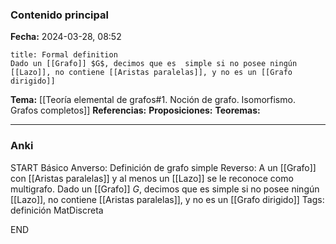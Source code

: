 ### Contenido principal

**Fecha:** 2024-03-28, 08:52

```ad-formal
title: Formal definition
Dado un [[Grafo]] $G$, decimos que es  simple si no posee ningún [[Lazo]], no contiene [[Aristas paralelas]], y no es un [[Grafo dirigido]]
```

**Tema:** [[Teoría elemental de grafos#1. Noción de grafo. Isomorfismo. Grafos completos]]
**Referencias:**
**Proposiciones:**
**Teoremas:**

---
### Anki

START
Básico
Anverso: Definición de grafo simple
Reverso: A un [[Grafo]] con [[Aristas paralelas]] y al menos un [[Lazo]] se le reconoce como multigrafo. Dado un [[Grafo]] $G$, decimos que es  simple si no posee ningún [[Lazo]], no contiene [[Aristas paralelas]], y no es un [[Grafo dirigido]]
Tags: definición MatDiscreta
<!--ID: 1717176517332-->
END